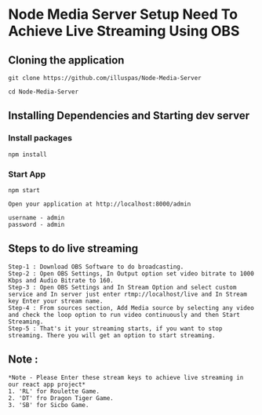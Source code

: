 # Node Media Server Setup Need To Achieve Live Streaming Using OBS

## Cloning the application
```
git clone https://github.com/illuspas/Node-Media-Server
```

```
cd Node-Media-Server
```

## Installing Dependencies and Starting dev server
### Install packages
```
npm install
```

### Start App
```
npm start

Open your application at http://localhost:8000/admin

username - admin
password - admin
```


## Steps to do live streaming

```
Step-1 : Download OBS Software to do broadcasting.
Step-2 : Open OBS Settings, In Output option set video bitrate to 1000 Kbps and Audio Bitrate to 160.
Step-3 : Open OBS Settings and In Stream Option and select custom service and In server just enter rtmp://localhost/live and In Stream key Enter your stream name. 
Step-4 : From sources section, Add Media source by selecting any video and check the loop option to run video continuously and then Start Streaming.
Step-5 : That's it your streaming starts, if you want to stop streaming. There you will get an option to start streaming.
```

## Note :
```
*Note - Please Enter these stream keys to achieve live streaming in our react app project*
1. 'RL' for Roulette Game.
2. 'DT' fro Dragon Tiger Game.
3. 'SB' for Sicbo Game. 
```